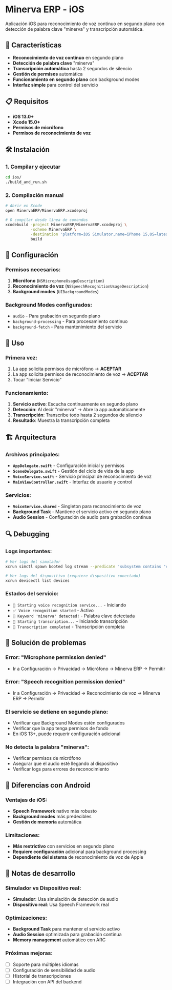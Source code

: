 # Minerva ERP - iOS

Aplicación iOS para reconocimiento de voz continuo en segundo plano con detección de palabra clave "minerva" y transcripción automática.

## 🚀 Características

- **Reconocimiento de voz continuo** en segundo plano
- **Detección de palabra clave** "minerva"
- **Transcripción automática** hasta 2 segundos de silencio
- **Gestión de permisos** automática
- **Funcionamiento en segundo plano** con background modes
- **Interfaz simple** para control del servicio

## 📋 Requisitos

- **iOS 13.0+**
- **Xcode 15.0+**
- **Permisos de micrófono**
- **Permisos de reconocimiento de voz**

## 🛠️ Instalación

### 1. Compilar y ejecutar
```bash
cd ios/
./build_and_run.sh
```

### 2. Compilación manual
```bash
# Abrir en Xcode
open MinervaERP/MinervaERP.xcodeproj

# O compilar desde línea de comandos
xcodebuild -project MinervaERP/MinervaERP.xcodeproj \
           -scheme MinervaERP \
           -destination 'platform=iOS Simulator,name=iPhone 15,OS=latest' \
           build
```

## 🔧 Configuración

### Permisos necesarios:
1. **Micrófono** (`NSMicrophoneUsageDescription`)
2. **Reconocimiento de voz** (`NSSpeechRecognitionUsageDescription`)
3. **Background modes** (`UIBackgroundModes`)

### Background Modes configurados:
- `audio` - Para grabación en segundo plano
- `background-processing` - Para procesamiento continuo
- `background-fetch` - Para mantenimiento del servicio

## 📱 Uso

### Primera vez:
1. La app solicita permisos de micrófono → **ACEPTAR**
2. La app solicita permisos de reconocimiento de voz → **ACEPTAR**
3. Tocar "Iniciar Servicio"

### Funcionamiento:
1. **Servicio activo**: Escucha continuamente en segundo plano
2. **Detección**: Al decir "minerva" → Abre la app automáticamente
3. **Transcripción**: Transcribe todo hasta 2 segundos de silencio
4. **Resultado**: Muestra la transcripción completa

## 🏗️ Arquitectura

### Archivos principales:
- **`AppDelegate.swift`** - Configuración inicial y permisos
- **`SceneDelegate.swift`** - Gestión del ciclo de vida de la app
- **`VoiceService.swift`** - Servicio principal de reconocimiento de voz
- **`MainViewController.swift`** - Interfaz de usuario y control

### Servicios:
- **`VoiceService.shared`** - Singleton para reconocimiento de voz
- **Background Task** - Mantiene el servicio activo en segundo plano
- **Audio Session** - Configuración de audio para grabación continua

## 🔍 Debugging

### Logs importantes:
```bash
# Ver logs del simulador
xcrun simctl spawn booted log stream --predicate 'subsystem contains "com.minerva.erp"'

# Ver logs del dispositivo (requiere dispositivo conectado)
xcrun devicectl list devices
```

### Estados del servicio:
- `🎤 Starting voice recognition service...` - Iniciando
- `✅ Voice recognition started` - Activo
- `🎯 Keyword 'minerva' detected!` - Palabra clave detectada
- `📝 Starting transcription...` - Iniciando transcripción
- `📝 Transcription completed` - Transcripción completa

## 🚨 Solución de problemas

### Error: "Microphone permission denied"
- Ir a Configuración → Privacidad → Micrófono → Minerva ERP → Permitir

### Error: "Speech recognition permission denied"
- Ir a Configuración → Privacidad → Reconocimiento de voz → Minerva ERP → Permitir

### El servicio se detiene en segundo plano:
- Verificar que Background Modes estén configurados
- Verificar que la app tenga permisos de fondo
- En iOS 13+, puede requerir configuración adicional

### No detecta la palabra "minerva":
- Verificar permisos de micrófono
- Asegurar que el audio esté llegando al dispositivo
- Verificar logs para errores de reconocimiento

## 🔄 Diferencias con Android

### Ventajas de iOS:
- **Speech Framework** nativo más robusto
- **Background modes** más predecibles
- **Gestión de memoria** automática

### Limitaciones:
- **Más restrictivo** con servicios en segundo plano
- **Requiere configuración** adicional para background processing
- **Dependiente del sistema** de reconocimiento de voz de Apple

## 📝 Notas de desarrollo

### Simulador vs Dispositivo real:
- **Simulador**: Usa simulación de detección de audio
- **Dispositivo real**: Usa Speech Framework real

### Optimizaciones:
- **Background Task** para mantener el servicio activo
- **Audio Session** optimizada para grabación continua
- **Memory management** automático con ARC

### Próximas mejoras:
- [ ] Soporte para múltiples idiomas
- [ ] Configuración de sensibilidad de audio
- [ ] Historial de transcripciones
- [ ] Integración con API del backend
